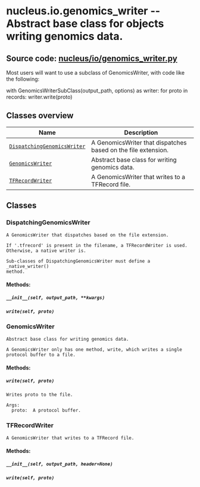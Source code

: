 # nucleus.io.genomics_writer -- Abstract base class for objects writing genomics data.
**Source code:** [nucleus/io/genomics_writer.py](https://github.com/google/nucleus/tree/master/nucleus/io/genomics_writer.py)
---
Most users will want to use a subclass of GenomicsWriter, with code like
the following:

  with GenomicsWriterSubClass(output_path, options) as writer:
    for proto in records:
      writer.write(proto)

## Classes overview
Name | Description
-----|------------
[`DispatchingGenomicsWriter`](#dispatchinggenomicswriter) | A GenomicsWriter that dispatches based on the file extension.
[`GenomicsWriter`](#genomicswriter) | Abstract base class for writing genomics data.
[`TFRecordWriter`](#tfrecordwriter) | A GenomicsWriter that writes to a TFRecord file.

## Classes
### DispatchingGenomicsWriter
```
A GenomicsWriter that dispatches based on the file extension.

If '.tfrecord' is present in the filename, a TFRecordWriter is used.
Otherwise, a native writer is.

Sub-classes of DispatchingGenomicsWriter must define a _native_writer()
method.
```

#### Methods:
<a name="__init__"></a>
##### `__init__(self, output_path, **kwargs)`


<a name="write"></a>
##### `write(self, proto)`


### GenomicsWriter
```
Abstract base class for writing genomics data.

A GenomicsWriter only has one method, write, which writes a single
protocol buffer to a file.
```

#### Methods:
<a name="write"></a>
##### `write(self, proto)`
```
Writes proto to the file.

Args:
  proto:  A protocol buffer.
```

### TFRecordWriter
```
A GenomicsWriter that writes to a TFRecord file.
```

#### Methods:
<a name="__init__"></a>
##### `__init__(self, output_path, header=None)`


<a name="write"></a>
##### `write(self, proto)`


